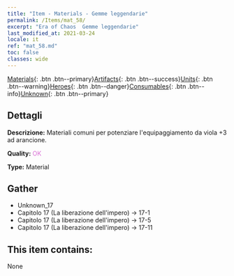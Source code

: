 ```yaml
---
title: "Item - Materials - Gemme leggendarie"
permalink: /Items/mat_58/
excerpt: "Era of Chaos  Gemme leggendarie"
last_modified_at: 2021-03-24
locale: it
ref: "mat_58.md"
toc: false
classes: wide
---
```

 [Materials](/it/Items/){: .btn .btn--primary}[Artifacts](/it/Items/Artifacts/){: .btn .btn--success}[Units](/it/Items/Units/){: .btn .btn--warning}[Heroes](/it/Items/Heroes/){: .btn .btn--danger}[Consumables](/it/Items/Consumables/){: .btn .btn--info}[Unknown](/it/Items/Unknown/){: .btn .btn--primary}

## Dettagli
 **Descrizione:** Materiali comuni per potenziare l'equipaggiamento da viola +3 ad arancione.

 **Quality:** <span style="color: #DA70D6">OK</span>

 **Type:** Material

## Gather

*    Unknown_17 
*    Capitolo 17 (La liberazione dell'impero) -> 17-1 
*    Capitolo 17 (La liberazione dell'impero) -> 17-5 
*    Capitolo 17 (La liberazione dell'impero) -> 17-11 

## This item contains:

  None


